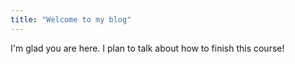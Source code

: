 ```yaml
---
title: "Welcome to my blog"
---
```


I'm glad you are here. I plan to talk about how to finish this course!
